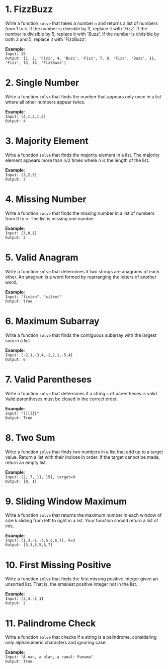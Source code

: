 # 1. FizzBuzz
Write a function `solve` that takes a number `n` and returns a list of numbers from 1 to `n`. If the number is divisible by 3, replace it with 'Fizz'. If the number is divisible by 5, replace it with 'Buzz'. If the number is divisible by both 3 and 5, replace it with 'FizzBuzz'.

**Example**:\
`Input: 15`\
`Output: [1, 2, 'Fizz', 4, 'Buzz', 'Fizz', 7, 8, 'Fizz', 'Buzz', 11, 'Fizz', 13, 14, 'FizzBuzz']`
# 2. Single Number
Write a function `solve` that finds the number that appears only once in a list where all other numbers appear twice.

**Example**:\
`Input: [4,1,2,1,2]`\
`Output: 4 `
# 3. Majority Element
Write a function `solve` that finds the majority element in a list. The majority element appears more than n/2 times where n is the length of the list.

**Example**:\
`Input: [3,2,3]`\
`Output: 3 `
# 4. Missing Number
Write a function `solve` that finds the missing number in a list of numbers from 0 to n. The list is missing one number.

**Example**:\
`Input: [3,0,1]`\
`Output: 2 `
# 5. Valid Anagram
Write a function `solve` that determines if two strings are anagrams of each other. An anagram is a word formed by rearranging the letters of another word.

**Example**:\
`Input: "listen", "silent"`\
`Output: true `
# 6. Maximum Subarray
Write a function `solve` that finds the contiguous subarray with the largest sum in a list.

**Example**:\
`Input: [-2,1,-3,4,-1,2,1,-5,4]`\
`Output: 6 `
# 7. Valid Parentheses
Write a function `solve` that determines if a string `s` of parentheses is valid. Valid parentheses must be closed in the correct order.

**Example**:\
`Input: "()[]{}"`\
`Output: True `
# 8. Two Sum
Write a function `solve` that finds two numbers in a list that add up to a target value. Return a list with their indices in order. If the target cannot be made, return an empty list.

**Example**:\
`Input: [2, 7, 11, 15], target=9`\
`Output: [0, 1] `
# 9. Sliding Window Maximum
Write a function `solve` that returns the maximum number in each window of size k sliding from left to right in a list. Your function should return a list of ints.

**Example**:\
`Input: [1,3,-1,-3,5,3,6,7], k=3`\
`Output: [3,3,5,5,6,7] `
# 10. First Missing Positive
Write a function `solve` that finds the first missing positive integer given an unsorted list. That is, the smallest positive integer not in the list.

**Example**:\
`Input: [3,4,-1,1]`\
`Output: 2 `
# 11. Palindrome Check
Write a function `solve` that checks if a string is a palindrome, considering only alphanumeric characters and ignoring case.

**Example**:\
`Input: "A man, a plan, a canal: Panama"`\
`Output: True `